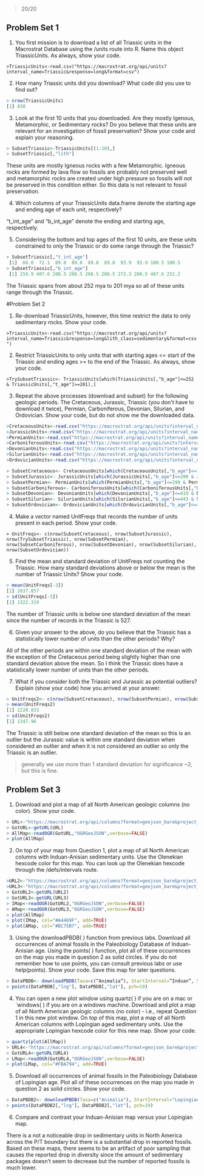 > 20/20

## Problem Set 1

1) You first mission is to download a list of all Triassic units in the Macrostrat Database using the /units route into R. Name this object TriassicUnits. As always, show your code.

`>TriassicUnits<-read.csv("https://macrostrat.org/api/units?interval_name=Triassic&response=long&format=csv")`

2) How many Triassic units did you download? What code did you use to find out?

````R
> nrow(TriassicUnits)
[1] 838
````

3) Look at the first 10 units that you downloaded. Are they mostly Igenous, Metamorphic, or Sedimentary rocks? Do you believe that these units are relevant for an investigation of fossil preservation? Show your code and explain your reasoning.
````R
> SubsetTriassic<-TriassicUnits[(1:10),]
> SubsetTriassic[,"lith"]
````

These units are mostly Igneous rocks with a few Metamorphic. Igneous rocks are formed by lava flow so fossils are probably not preserved well and metamorphic rocks are created under high pressure so fossils will not be preserved in this condition either. So this data is not relevant to fossil preservation.

4) Which columns of your TriassicUnits data.frame denote the starting age and ending age of each unit, respectively?

“t_int_age” and “b_int_age” denote the ending and starting age, respectively.

5) Considering the bottom and top ages of the first 10 units, are these units constrained to only the Triassic or do some range through the Triassic?

````R
> SubsetTriassic[,"t_int_age"]
 [1]  66.0  72.1  89.8  89.8  89.8  89.8  93.9  93.9 100.5 100.5
> SubsetTriassic[,"b_int_age"]
 [1] 259.9 407.6 208.5 208.5 208.5 208.5 272.3 208.5 407.6 251.2
````

The Triassic spans from about 252 mya to 201 mya so all of these units range through the Triassic.


#Problem Set 2

1) Re-download TriassicUnits, however, this time restrict the data to only sedimentary rocks. Show your code.

`>TriassicUnits<-read.csv("https://macrostrat.org/api/units?interval_name=Triassic&response=long&lith_class=sedimentary&format=csv")`

2) Restrict TriassicUnits to only units that with starting ages <= start of the Triassic and ending ages >= to the end of the Triassic. As always, show your code.

`>TrySubsetTriassic<- TriassicUnits[which(TriassicUnits[,"b_age"]<=252 & TriassicUnits[,"t_age"]>=201),]`

3) Repeat the above processes (download and subset) for the following geologic periods. The Cretaceous, Jurassic, Triassic (you don't have to download it twice), Permian, Carboniferous, Devonian, Silurian, and Ordovician. Show your code, but do not show me the downloaded data.

````R
>CretaceousUnits<-read.csv("https://macrostrat.org/api/units?interval_name=Cretaceous&response=long&lith_class=sedimentary&format=csv")
>JurassicUnits<-read.csv("https://macrostrat.org/api/units?interval_name=Jurassic&response=long&lith_class=sedimentary&format=csv")
>PermianUnits<-read.csv("https://macrostrat.org/api/units?interval_name=Permian&response=long&lith_class=sedimentary&format=csv")
>CarboniferousUnits<-read.csv("https://macrostrat.org/api/units?interval_name=Carboniferous&response=long&lith_class=sedimentary&format=csv")
>DevonianUnits<-read.csv("https://macrostrat.org/api/units?interval_name=Devonian&response=long&lith_class=sedimentary&format=csv")
>SilurianUnits<-read.csv("https://macrostrat.org/api/units?interval_name=Silurian&response=long&lith_class=sedimentary&format=csv")
>OrdovicianUnits<-read.csv("https://macrostrat.org/api/units?interval_name=Ordovician&response=long&lith_class=sedimentary&format=csv")

> SubsetCretaceous<- CretaceousUnits[which(CretaceousUnits[,"b_age"]<=144 & CretaceousUnits[,"t_age"]>=66),]
> SubsetJurassic<- JurassicUnits[which(JurassicUnits[,"b_age"]<=200 & JurassicUnits[,"t_age"]>=145),]
> SubsetPermian<- PermianUnits[which(PermianUnits[,"b_age"]<=299 & PermianUnits[,"t_age"]>=252),]
> SubsetCarboniferous<- CarboniferousUnits[which(CarboniferousUnits[,"b_age"]<=359 & CarboniferousUnits[,"t_age"]>=299),]
> SubsetDevonian<- DevonianUnits[which(DevonianUnits[,"b_age"]<=419 & DevonianUnits[,"t_age"]>=359),]
> SubsetSilurian<- SilurianUnits[which(SilurianUnits[,"b_age"]<=443 & SilurianUnits[,"t_age"]>=416),]
> SubsetOrdovician<- OrdovicianUnits[which(OrdovicianUnits[,"b_age"]<=485 & OrdovicianUnits[,"t_age"]>=444),]
````

4) Make a vector named UnitFreqs that records the number of units present in each period. Show your code.

`> UnitFreqs<- c(nrow(SubsetCretaceous), nrow(SubsetJurassic), nrow(TrySubsetTriassic), nrow(SubsetPermian), nrow(SubsetCarboniferous), nrow(SubsetDevonian), nrow(SubsetSilurian), nrow(SubsetOrdovician))`

5) Find the mean and standard deviation of UnitFreqs not counting the Triassic. How many standard deviations above or below the mean is the number of Triassic Units? Show your code.

````R
> mean(UnitFreqs[-3])
[1] 2037.857
> sd(UnitFreqs[-3])
[1] 1322.319
````

The number of Triassic units is below one standard deviation of the mean since the number of records in the Triassic is 527.  

6) Given your answer to the above, do you believe that the Triassic has a statistically lower number of units than the other periods? Why?

All of the other periods are within one standard deviation of the mean with the exception of the Cretaceous period being slightly higher than one standard deviation above the mean. So I think the Triassic does have a statistically lower number of units than the other periods.

7) What if you consider both the Triassic and Jurassic as potential outliers? Explain (show your code) how you arrived at your answer.

````R
> UnitFreqs2<- c(nrow(SubsetCretaceous), nrow(SubsetPermian), nrow(SubsetCarboniferous), nrow(SubsetDevonian), nrow(SubsetSilurian), nrow(SubsetOrdovician))
> mean(UnitFreqs2)
[1] 2220.833
> sd(UnitFreqs2)
[1] 1347.96
````

The Triassic is still below one standard deviation of the mean so this is an outlier but the Jurassic value is within one standard deviation when considered an outlier and when it is not considered an outlier so only the Triassic is an outlier.

> generally we use more than 1 standard deviation for significance ~2, but this is fine.

## Problem Set 3

1) Download and plot a map of all North American geologic columns (no color). Show your code.

````R
> URL<-"https://macrostrat.org/api/columns?format=geojson_bare&project_id=1"
> GotURL<-getURL(URL)
> AllMap<-readOGR(GotURL,"OGRGeoJSON",verbose=FALSE)
> plot(AllMap)
````

2) On top of your map from Question 1, plot a map of all North American columns with Induan-Anisian sedimentary units. Use the Olenekian hexcode color for this map. You can look up the Olenekian hexcode through the /defs/intervals route.

````R
>URL2<-"https://macrostrat.org/api/columns?format=geojson_bare&project_id=1&lith_class=sedimentary&interval_name=Induan"
>URL3<-"https://macrostrat.org/api/columns?format=geojson_bare&project_id=1&lith_class=sedimentary&interval_name=Anisian"
> GotURL2<-getURL(URL2)
> GotURL3<-getURL(URL3)
> IMap<-readOGR(GotURL2,"OGRGeoJSON",verbose=FALSE)
> AMap<-readOGR(GotURL3,"OGRGeoJSON",verbose=FALSE)
> plot(AllMap)
> plot(IMap, col="#A4469F", add=TRUE)
> plot(AMap, col="#BC75B7", add=TRUE)
````

3) Using the downloadPBDB( ) function from previous labs. Download all occurrences of animal fossils in the Paleobiology Database of Induan-Anisian age. Using the points( ) function, plot all of these occurrences on the map you made in question 2 as solid circles. If you do not remember how to use points, you can consult previous labs or use help(points). Show your code. Save this map for later questions.

````R
> DataPBDB<- downloadPBDB(Taxa=c(“Animalia”), StartInterval=”Induan”, StopInterval=”Anisian”)
> points(DataPBDB[,"lng"], DataPBDB[,"lat"], pch=19)
````

4) You can open a new plot window using quartz( ) if you are on a mac or `windows( ) if you are on a windows machine. Download and plot a map of all North American geologic columns (no color) - i.e., repeat Question 1 in this new plot window. On top of this map, plot a map of all North American columns with Lopingian aged sedimentary units. Use the appropriate Lopingian hexcode color for this new map. Show your code.
````R
> quartz(plot(AllMap))
> URL4<-"https://macrostrat.org/api/columns?format=geojson_bare&project_id=1&lith_class=sedimentary&interval_name=Lopingian"
> GotURL4<-getURL(URL4)
> LMap<-readOGR(GotURL4,"OGRGeoJSON",verbose=FALSE)
> plot(LMap, col="#FBA794", add=TRUE)
````

5) Download all occurrences of animal fossils in the Paleobiology Database of Lopingian age. Plot all of these occurrences on the map you made in question 2 as solid circles. Show your code.
````R
> DataPBDB2<- downloadPBDB(Taxa=c("Animalia"), StartInterval="Lopingian", StopInterval="Lopingian")
> points(DataPBDB2[,"lng"], DataPBDB2[,"lat"], pch=19)
````

6) Compare and contrast your Induan-Anisian map versus your Lopingian map. 

There is a not a noticeable drop in sedimentary units in North America across the P/T boundary but there is a substantial drop in reported fossils.  Based on these maps, there seems to be an artifact of poor sampling that causes the reported drop in diversity since the amount of sedimentary packages doesn’t seem to decrease but the number of reported fossils is much lower.
